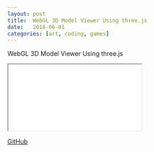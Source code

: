 ```yaml
---
layout: post
title:  WebGL 3D Model Viewer Using three.js
date:   2016-06-01
categories: [art, coding, games]
---
```


WebGL 3D Model Viewer Using three.js

<div class="FlexEmbed">
    <div class="FlexEmbed-ratio FlexEmbed-ratio--16by9">
        <iframe class="FlexEmbed-content" src="/files/webgl-3d-model-viewer-using-three-js"></iframe>
    </div>
</div>

[GitHub](https://github.com/Lorti/webgl-3d-model-viewer-using-three.js)

